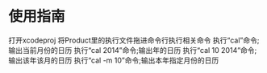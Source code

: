 # 使用指南
打开xcodeproj
将Product里的执行文件拖进命令行执行相关命令
执行“cal”命令;输出当前月份的日历
执行“cal 2014”命令;输出年的日历
执行“cal 10 2014”命令;输出该年该月的日历
执行“cal -m 10”命令;输出本年指定月份的日历